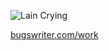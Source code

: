   ![Lain Crying](https://fauux.neocities.org/lain_wall.gif)

[bugswriter.com/work](https://bugswriter.com/work)
